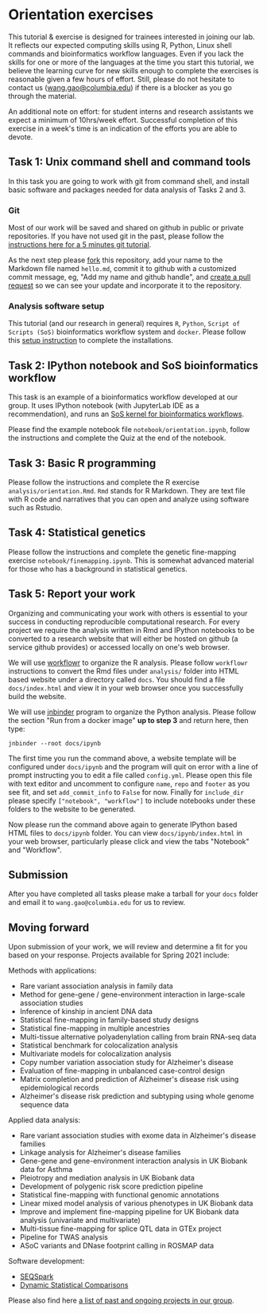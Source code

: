 # Orientation exercises

This tutorial & exercise is designed for trainees interested in joining our lab. It reflects our expected computing skills using R, Python, Linux shell commands and bioinformatics workflow languages.
Even if you lack the skills for one or more of the languages at the time you start this tutorial, we believe the learning curve for new skills enough to complete the exercises is reasonable given a few hours of effort. Still,
please do not hesitate to contact us (wang.gao@columbia.edu) if there is a blocker as you go through the material.

An additional note on effort: for student interns and research assistants we expect a minimum of 10hrs/week effort. Successful completion of this exercise in a week's time is an indication of the efforts you are able to devote.

## Task 1: Unix command shell and command tools

In this task you are going to work with git from command shell, and install basic software and packages needed for data analysis of Tasks 2 and 3.

### Git

Most of our work will be saved and shared on github in public or private repositories. If you have not used git in the past, please follow the [instructions here for a 5 minutes git tutorial](http://statgen.us/lab-wiki/orientation/5m-git).

As the next step please [fork](https://docs.github.com/en/free-pro-team@latest/github/getting-started-with-github/fork-a-repo) this repository, add your name to the Markdown file named `hello.md`, commit it to github with a customized commit message, eg, "Add my name and github handle", and [create a pull request](https://docs.github.com/en/free-pro-team@latest/github/collaborating-with-issues-and-pull-requests/about-pull-requests) so we can see your update and incorporate it to the repository.

### Analysis software setup

This tutorial (and our research in general) requires `R`, `Python`, `Script of Scripts (SoS)` bioinformatics workflow system and `docker`.
Please follow this [setup instruction](http://statgen.us/lab-wiki/orientation/jupyter-setup.html) to complete the installations.


## Task 2: IPython notebook and SoS bioinformatics workflow

This task is an example of a bioinformatics workflow developed at our group. It uses IPython notebook (with JupyterLab IDE as a recommendation), and runs an [SoS kernel for bioinformatics workflows](https://vatlab.github.io/sos-docs/).

Please find the example notebook file `notebook/orientation.ipynb`, follow the instructions and complete the Quiz at the end of the notebook. 

## Task 3: Basic R programming 

Please follow the instructions and complete the R exercise `analysis/orientation.Rmd`. `Rmd` stands for R Markdown. They are text file with R code and narratives that you can open and analyze using software such as Rstudio.

## Task 4: Statistical genetics

Please follow the instructions and complete the genetic fine-mapping exercise `notebook/finemapping.ipynb`. This is somewhat advanced material for those who has a background in statistical genetics. 

## Task 5: Report your work

Organizing and communicating your work with others is essential to your success in conducting reproducible computational research. 
For every project we require the analysis written in Rmd and IPython notebooks to be converted to a research website that will either be hosted on github (a service github provides) or accessed locally on one's web browser.

We will use [workflowr](https://github.com/jdblischak/workflowr) to organize the R analysis. Please follow `workflowr` instructions to convert the Rmd files under `analysis/` folder into HTML based website under a directory called `docs`.
You should find a file `docs/index.html` and view it in your web browser once you successfully build the website.

We will use [jnbinder](https://github.com/vatlab/jnbinder) program to organize the Python analysis. Please follow the section "Run from a docker image" **up to step 3** and return here, then type:

```
jnbinder --root docs/ipynb
```

The first time you run the command above, a website template will be configured under `docs/ipynb` and the program will quit on error with a line of prompt instructing you to edit 
a file called `config.yml`. Please open this file with text editor and uncomment to configure `name`, `repo` and `footer` as you see fit, and set `add_commit_info` to `False` for now. 
Finally for `include_dir` please specify `["notebook", "workflow"]` to include notebooks under these folders to the website to be generated. 

Now please run the command above again to generate IPython based HTML files to `docs/ipynb` folder. You can view `docs/ipynb/index.html` in your web browser, particularly please click and view the tabs "Notebook" and "Workflow".

## Submission

After you have completed all tasks please make a tarball for your `docs` folder and email it to `wang.gao@columbia.edu` for us to review.

## Moving forward

Upon submission of your work, we will review and determine a fit for you based on your response. Projects available for Spring 2021 include:

Methods with applications:

- Rare variant association analysis in family data
- Method for gene-gene / gene-environment interaction in large-scale association studies
- Inference of kinship in ancient DNA data 
- Statistical fine-mapping in family-based study designs
- Statistical fine-mapping in multiple ancestries
- Multi-tissue alternative polyadenylation calling from brain RNA-seq data
- Statistical benchmark for colocalization analysis
- Multivariate models for colocalization analysis
- Copy number variation association study for Alzheimer's disease
- Evaluation of fine-mapping in unbalanced case-control design
- Matrix completion and prediction of Alzheimer's disease risk using epidemiological records
- Alzheimer's disease risk prediction and subtyping using whole genome sequence data

Applied data analysis:

- Rare variant association studies with exome data in Alzheimer's disease families
- Linkage analysis for Alzheimer's disease families
- Gene-gene and gene-environment interaction analysis in UK Biobank data for Asthma
- Pleiotropy and mediation analysis in UK Biobank data
- Development of polygenic risk score prediction pipeline
- Statistical fine-mapping with functional genomic annotations
- Linear mixed model analysis of various phenotypes in UK Biobank data
- Improve and implement fine-mapping pipeline for UK Biobank data analysis (univariate and multivariate)
- Multi-tissue fine-mapping for splice QTL data in GTEx project
- Pipeline for TWAS analysis
- ASoC variants and DNase footprint calling in ROSMAP data

Software development:

- [SEQSpark](https://github.com/statgenetics/seqspark)
- [Dynamic Statistical Comparisons](https://github.com/stephenslab/dsc)

Please also find here [a list of past and ongoing projects in our group](http://statgen.us/lab-wiki/project_resource/project.html). 
